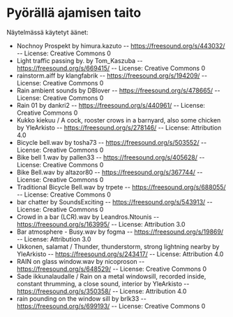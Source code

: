 # Pyörällä ajamisen taito
Näytelmässä käytetyt äänet:

- Nochnoy Prospekt by himura.kazuto -- https://freesound.org/s/443032/ -- License: Creative Commons 0
- Light traffic passing by. by Tom_Kaszuba -- https://freesound.org/s/669415/ -- License: Creative Commons 0
- rainstorm.aiff by klangfabrik -- https://freesound.org/s/194209/ -- License: Creative Commons 0
- Rain ambient sounds by DBlover -- https://freesound.org/s/478665/ -- License: Creative Commons 0
- Rain 01 by dankri2 -- https://freesound.org/s/440961/ -- License: Creative Commons 0
- Kukko kiekuu / A cock, rooster crows in a barnyard, also some chicken by YleArkisto -- https://freesound.org/s/278146/ -- License: Attribution 4.0
- Bicycle bell.wav by tosha73 -- https://freesound.org/s/503552/ -- License: Creative Commons 0
- Bike bell 1.wav by pallen33 -- https://freesound.org/s/405628/ -- License: Creative Commons 0
- Bike Bell.wav by altazor80 -- https://freesound.org/s/367744/ -- License: Creative Commons 0
- Traditional Bicycle Bell.wav by trpete -- https://freesound.org/s/688055/ -- License: Creative Commons 0
- bar chatter by SoundsExciting -- https://freesound.org/s/543913/ -- License: Creative Commons 0
- Crowd in a bar (LCR).wav by Leandros.Ntounis -- https://freesound.org/s/163995/ -- License: Attribution 3.0
- Bar atmosphere - Busy.wav by fogma -- https://freesound.org/s/19869/ -- License: Attribution 3.0
- Ukkonen, salamat / Thunder, thunderstorm, strong lightning nearby by YleArkisto -- https://freesound.org/s/243417/ -- License: Attribution 4.0
- RAIN on glass window.wav by nicoproson -- https://freesound.org/s/648529/ -- License: Creative Commons 0
- Sade ikkunalaudalle / Rain on a metal windowsill, recorded inside, constant thrumming, a close sound, interior by YleArkisto -- https://freesound.org/s/350358/ -- License: Attribution 4.0
- rain pounding on the window sill by brlk33 -- https://freesound.org/s/699193/ -- License: Creative Commons 0
